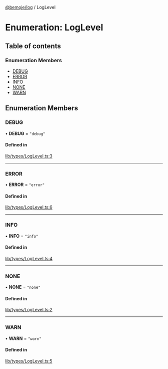 [@bemoje/log](https://github.com/bemoje/tsmono/blob/main/pkg/log/docs/md/index.md) / LogLevel

# Enumeration: LogLevel

## Table of contents

### Enumeration Members

- [DEBUG](https://github.com/bemoje/tsmono/blob/main/pkg/log/docs/md/enums/LogLevel.md#debug)
- [ERROR](https://github.com/bemoje/tsmono/blob/main/pkg/log/docs/md/enums/LogLevel.md#error)
- [INFO](https://github.com/bemoje/tsmono/blob/main/pkg/log/docs/md/enums/LogLevel.md#info)
- [NONE](https://github.com/bemoje/tsmono/blob/main/pkg/log/docs/md/enums/LogLevel.md#none)
- [WARN](https://github.com/bemoje/tsmono/blob/main/pkg/log/docs/md/enums/LogLevel.md#warn)

## Enumeration Members

### DEBUG

• **DEBUG** = ``"debug"``

#### Defined in

[lib/types/LogLevel.ts:3](https://github.com/bemoje/tsmono/blob/8bd5d16/pkg/log/src/lib/types/LogLevel.ts#L3)

___

### ERROR

• **ERROR** = ``"error"``

#### Defined in

[lib/types/LogLevel.ts:6](https://github.com/bemoje/tsmono/blob/8bd5d16/pkg/log/src/lib/types/LogLevel.ts#L6)

___

### INFO

• **INFO** = ``"info"``

#### Defined in

[lib/types/LogLevel.ts:4](https://github.com/bemoje/tsmono/blob/8bd5d16/pkg/log/src/lib/types/LogLevel.ts#L4)

___

### NONE

• **NONE** = ``"none"``

#### Defined in

[lib/types/LogLevel.ts:2](https://github.com/bemoje/tsmono/blob/8bd5d16/pkg/log/src/lib/types/LogLevel.ts#L2)

___

### WARN

• **WARN** = ``"warn"``

#### Defined in

[lib/types/LogLevel.ts:5](https://github.com/bemoje/tsmono/blob/8bd5d16/pkg/log/src/lib/types/LogLevel.ts#L5)
